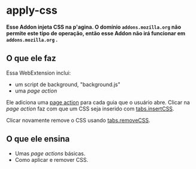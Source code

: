 # apply-css

**Esse Addon injeta CSS na p'agina. O domínio `addons.mozilla.org` não permite este tipo de operação, então esse Addon não irá funcionar em `addons.mozilla.org` .**

## O que ele faz

Essa WebExtension inclui:

* um script de background, "background.js"
* uma _page action_

Ele adiciona uma [page action](https://developer.mozilla.org/en-US/Add-ons/WebExtensions/API/pageAction)
para cada guia que o usuário abre. Clicar na _page action_ faz com que um CSS seja inserido com [tabs.insertCSS](https://developer.mozilla.org/docs/Mozilla/Add-ons/WebExtensions/API/tabs/insertCSS).

Clicar novamente remove o CSS usando [tabs.removeCSS](https://developer.mozilla.org/docs/Mozilla/Add-ons/WebExtensions/API/tabs/removeCSS).

## O que ele ensina

* Umas _page actions_ básicas.
* Como aplicar e remover CSS.
